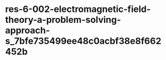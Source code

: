 # res-6-002-electromagnetic-field-theory-a-problem-solving-approach-s_7bfe735499ee48c0acbf38e8f662452b
